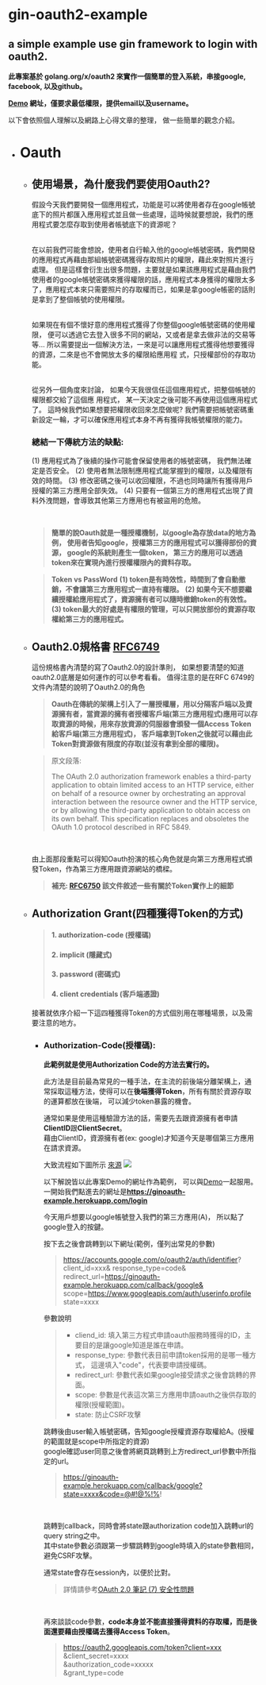 # gin-oauth2-example

## a simple example use gin framework to login with oauth2. 

**此專案基於 golang.org/x/oauth2 來實作一個簡單的登入系統，串接google, facebook, 以及github。** 

**[Demo](https://ginoauth-example.herokuapp.com/login) 網址，僅要求最低權限，提供email以及username。**

以下會依照個人理解以及網路上心得文章的整理， 做一些簡單的觀念介紹。

- # Oauth

  - ## 使用場景，為什麼我們要使用Oauth2?
    假設今天我們要開發一個應用程式，功能是可以將使用者存在google帳號底下的照片都匯入應用程式並且做一些處理，這時候就要想說，我們的應用程式要怎麼存取到使用者帳號底下的資源呢？  
    <br>
    
    在以前我們可能會想說，使用者自行輸入他的google帳號密碼，我們開發的應用程式再藉由那組帳號密碼獲得存取照片的權限，藉此來對照片進行處理。 但是這樣會衍生出很多問題，主要就是如果該應用程式是藉由我們使用者的google帳號密碼來獲得權限的話，應用程式本身獲得的權限太多了，應用程式本來只需要照片的存取權而已，如果是拿google帳密的話則是拿到了整個帳號的使用權限。  
    <br>
    
    如果現在有個不懷好意的應用程式獲得了你整個google帳號密碼的使用權限， 便可以透過它去登入很多不同的網站，又或者是拿去做非法的交易等等...  所以需要提出一個解決方法，一來是可以讓應用程式獲得他想要獲得的資源，二來是也不會開放太多的權限給應用程 式，只授權部份的存取功能。   
    <br>
    
    從另外一個角度來討論， 如果今天我很信任這個應用程式，把整個帳號的權限都交給了這個應
    用程式， 某一天決定之後可能不再使用這個應用程式了。 這時候我們如果想要把權限收回來怎麼做呢?  我們需要把帳號密碼重新設定一輪，才可以確保應用程式本身不再有獲得我帳號權限的能力。  


    ### 總結一下傳統方法的缺點:
    (1) 應用程式為了後續的操作可能會保留使用者的帳號密碼， 我們無法確定是否安全。
    (2) 使用者無法限制應用程式能掌握到的權限，以及權限有效的時間。
    (3) 修改密碼之後可以收回權限，不過也同時讓所有獲得用戶授權的第三方應用全部失效。
    (4) 只要有一個第三方的應用程式出現了資料外洩問題，會導致其他第三方應用也有被盜用的危險。

    </br>
        
    > **簡單的說Oauth就是一種授權機制，以google為存放data的地方為例， 使用者告知google，授權第三方的應用程式可以獲得部份的資源， google的系統則產生一個token， 第三方的應用可以透過token來在實現內進行授權權限內的資料存取。**


    > **Token vs PassWord**
    > **(1) token是有時效性，時間到了會自動撤銷，不會讓第三方應用程式一直持有權限。**
    > **(2) 如果今天不想要繼續授權給應用程式了，資源擁有者可以隨時撤銷token的有效性。**
    > **(3) token最大的好處是有權限的管理，可以只開放部份的資源存取權給第三方的應用程式。**

  - ## Oauth2.0規格書 [RFC6749](https://tools.ietf.org/html/rfc6749)
    這份規格書內清楚的寫了Oauth2.0的設計準則， 如果想要清楚的知道oauth2.0底層是如何運作的可以參考看看。
    值得注意的是在RFC 6749的文件內清楚的說明了Oauth2.0的角色
    > **Oauth在傳統的架構上引入了一層授權層，用以分隔客戶端以及資源擁有者，當資源的擁有者授權客戶端(第三方應用程式)應用可以存取資源的時候，用來存放資源的伺服器會頒發一個Access Token給客戶端(第三方應用程式)， 客戶端拿到Token之後就可以藉由此Token對資源做有限度的存取(並沒有拿到全部的權限)。**

    > 原文段落:  
    > 
    > The OAuth 2.0 authorization framework enables a third-party   application to obtain limited access to an HTTP service, either on   behalf of a resource owner by orchestrating an approval interaction   between the resource owner and the HTTP service, or by allowing the   third-party application to obtain access on its own behalf.  This   specification replaces and obsoletes the OAuth 1.0 protocol described   in RFC 5849.
    
    </br>

    由上面那段重點可以得知Oauth扮演的核心角色就是向第三方應用程式頒發Token，作為第三方應用跟資源網站的橋樑。
    <br>

    >  **補充: [RFC6750](https://tools.ietf.org/html/rfc6750)  該文件敘述一些有關於Token實作上的細節**

  - ## Authorization Grant(四種獲得Token的方式)
    > #### 1. **authorization-code (授權碼)**
    > #### 2. **implicit (隱藏式)**
    > #### 3. **password (密碼式)**
    > #### 4. **client credentials (客戶端憑證)**
    
    接著就依序介紹一下這四種獲得Token的方式個別用在哪種場景，以及需要注意的地方。
    </br>
    
    - ### Authorization-Code(授權碼):
        **此範例就是使用Authorization Code的方法去實行的。**
        <br>

        此方法是目前最為常見的一種手法，在主流的前後端分離架構上，通常採取這種方法，使得可以在**後端獲得Token**，所有有關於資源存取的運算都放在後端， 可以減少token暴露的機會。
        <br>

        通常如果是使用這種驗證方法的話，需要先去跟資源擁有者申請**ClientID**跟**ClientSecret**。  
        藉由ClientID，資源擁有者(ex: google)才知道今天是哪個第三方應用在請求資源。
        <br>
        
        大致流程如下圖所示 [來源](https://itnext.io/an-oauth-2-0-introduction-for-beginners-6e386b19f7a9)
        ![](https://miro.medium.com/max/3553/1*anmFPvD_EVMiZOo-W76qyA.png)
        <br>

        以下解說皆以此專案Demo的網址作為範例， 可以與[Demo](https://ginoauth-example.herokuapp.com/login)一起服用。  
        一開始我們點進去的網址是**https://ginoauth-example.herokuapp.com/login**

        今天用戶想要以google帳號登入我們的第三方應用(A)， 所以點了google登入的按鍵。

        按下去之後會跳轉到以下網址(範例，僅列出常見的參數)
        > https://accounts.google.com/o/oauth2/auth/identifier?
        > client_id=xxx&
        > response_type=code&
        > redirect_url=https://ginoauth-example.herokuapp.com/callback/google&
        > scope=https://www.googleapis.com/auth/userinfo.profile 
        > state=xxxx 
        
        參數說明
        > - cliend_id: 填入第三方程式申請oauth服務時獲得的ID，主要目的是讓google知道是誰在申請。
        > - response_type: 參數代表目前申請token採用的是哪一種方式， 這邊填入"code"，代表要申請授權碼。
        > - redirect_url: 參數代表如果google接受請求之後會跳轉的界面。
        > - scope: 參數是代表這次第三方應用申請oauth之後供存取的權限(授權範圍)。
        > - state: 防止CSRF攻擊

        跳轉後由user輸入帳號密碼，告知google授權資源存取權給A。(授權的範圍就是scope中所指定的資源)  
        google確認user同意之後會將網頁跳轉到上方redirect_url參數中所指定的url。
        > https://ginoauth-example.herokuapp.com/callback/google?state=xxxx&code=@#!@%!%!
        <br>

        跳轉到callback，同時會將state跟authorization code加入跳轉url的query string之中。  
        其中state參數必須跟第一步驟跳轉到google時填入的state參數相同，避免CSRF攻擊。  
        
        通常state會存在session內，以便於比對。
        
        > 詳情請參考[OAuth 2.0 筆記 (7) 安全性問題](https://blog.yorkxin.org/2013/09/30/oauth2-7-security-considerations.html)
        <br>

      

        再來談談code參數，**code本身並不能直接獲得資料的存取權，而是後面還要藉由授權碼去獲得Access Token**。  
        
        > https://oauth2.googleapis.com/token?client=xxx
        > &client_secret=xxxx  
        > &authorization_code=xxxxx  
        > &grant_type=code
        
      

        


        
        




